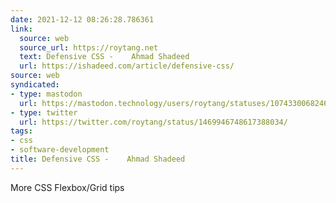 ```yaml
---
date: 2021-12-12 08:26:28.786361
link:
  source: web
  source_url: https://roytang.net
  text: Defensive CSS -    Ahmad Shadeed
  url: https://ishadeed.com/article/defensive-css/
source: web
syndicated:
- type: mastodon
  url: https://mastodon.technology/users/roytang/statuses/107433006824600969
- type: twitter
  url: https://twitter.com/roytang/status/1469946748617388034/
tags:
- css
- software-development
title: Defensive CSS -    Ahmad Shadeed
---
```


More CSS Flexbox/Grid tips